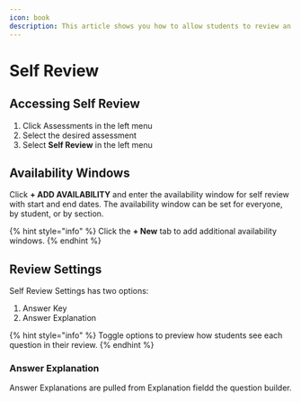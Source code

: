 ```yaml
---
icon: book
description: This article shows you how to allow students to review an assessment.
---
```


# Self Review

## Accessing Self Review

1. Click Assessments in the left menu
2. Select the desired assessment
3. Select **Self Review** in the left menu

## Availability Windows

Click **+ ADD AVAILABILITY** and enter the availability window for self review with start and end dates. The availability window can be set for everyone, by student, or by section.

{% hint style="info" %}
Click the **+ New** tab to add additional availability windows.&#x20;
{% endhint %}

## Review Settings&#x20;

Self Review Settings has two options:

1. Answer Key
2. Answer Explanation

{% hint style="info" %}
Toggle options to preview how students see each question in their review.
{% endhint %}

### **Answer Explanation**

Answer Explanations are pulled from Explanation fieldd the question builder.
